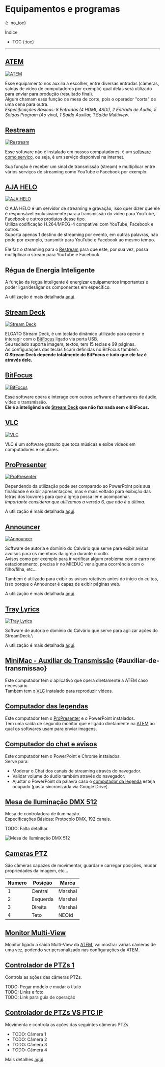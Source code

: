 # Equipamentos e programas
{: .no_toc}

Índice
* TOC
{:toc}
---

## [ATEM](https://www.blackmagicdesign.com/br/products/atemtelevisionstudio/techspecs/W-APS-08)
[![ATEM](atem.png "ATEM")](https://www.blackmagicdesign.com/br/products/atemtelevisionstudio/techspecs/W-APS-08)

Esse equipamento nos auxilia a escolher, entre diversas entradas (câmeras, saídas de vídeo de computadores por exemplo) qual delas será utilizado para enviar para produção (resultado final).\
Algum chamam essa função de mesa de corte, pois o operador "corta" de uma cena para outra.\
*Especificações Básicas: 8 Entradas (4 HDMI, 4SDI), 2 Entrada de Áudio, 5 Saídas Program (Ao vivo), 1 Saída Auxiliar, 1 Saída Multiview.*

## [Restream](https://restream.io/)
[![Restream](restream.png "Restream")](https://restream.io/)

Esse software não é instalado em nossos computadores, é um [software como serviço](https://pt.wikipedia.org/wiki/Software_como_servi%C3%A7o), ou seja, é um serviço disponível na internet.

Sua função é receber um sinal de transmissão (stream) e multiplicar entre vários serviços de streaming como YouTube e Facebook por exemplo.

## [AJA HELO](https://www.aja.com/products/helo)
[![AJA HELO](aja-helo.png "AJA HELO")](https://www.aja.com/products/helo)

O AJA HELO é um servidor de streaming e gravação, isso quer dizer que ele é responsável exclusivamente para a transmissão do vídeo para YouTube, Facebook e outros produtos desse tipo.\
Utiliza codificação H.264/MPEG-4 compatível com YouTube, Facebook e outros.\
Suporta apenas 1 destino de streaming por evento, em outras palavras, não pode por exemplo, transmitir para YouTube e Facebook ao mesmo tempo.

Ele faz o streaming para o [Restream](#restream) para que este, por sua vez, possa multiplicar o stream para YouTube e Facebook.

## Régua de Energia Inteligente
A função da ŕegua inteligente é energizar equipamentos importantes e poder ligar/desligar os componentes em específico.

A utilização é mais detalhada [aqui](regua-inteligente/).

## [Stream Deck](https://www.elgato.com/en/gaming/stream-deck)
[![Stream Deck](stream-deck.png "Stream Deck")](https://www.elgato.com/en/gaming/stream-deck)

ELGATO Stream Deck, é um teclado dinâmico utilizado para operar e interagir com o [BitFocus](#bitfocus) ligado via porta USB.\
Seu teclado suporta imagem, textos, tem 15 teclas e 99 páginas.\
As configurações das teclas ficam definidas no BitFocus também.\
**O Stream Deck depende totalmente do BitFocus e tudo que ele faz é através dele.**

## [BitFocus](https://bitfocus.io/companion/)
[![BitFocus](bitfocus.png "BitFocus")](https://bitfocus.io/companion/)

Esse software opera e interage com outros software e hardwares de áudio, vídeo e transmissão.\
**Ele é a inteligência do [Stream Deck](#stream-deck) que não faz nada sem o BitFocus.**

## [VLC](https://www.videolan.org/vlc/index.pt-BR.html)
[![VLC](vlc.png "VLC")](https://www.videolan.org/vlc/index.pt-BR.html)

VLC é um software gratuito que toca músicas e exibe vídeos em computadores e celulares.

## [ProPresenter](https://renewedvision.com/propresenter/pro6-tutorials/)
[![ProPresenter](propresenter.png "ProPresenter")](https://renewedvision.com/propresenter/pro6-tutorials/)

Dependendo da utilização pode ser comparado ao PowerPoint pois sua finalidade é exibir apresentações, mas é mais voltado para exibição das letras dos louvores para que a igreja possa ler e acompanhar.\
*Importante considerar que utilizamos a versão 6, que não é a última.*

A utilização é mais detalhada [aqui](propresenter/).

## [Announcer](#https://bitbucket.org/ibcalvario/ibcalvariotv/src/master/ibcalvariotv-announcer/)
[![Announcer](announcer.png "Announcer")](https://bitbucket.org/ibcalvario/ibcalvariotv/src/master/ibcalvariotv-announcer/)

Software de autoria e domínio do Calvário que serve para exibir avisos avulsos para os membros da igreja durante o culto.\
Avisos como por exemplo para ir verificar algum problema com o carro no estacionamento, precisa ir no MIEDUC ver alguma ocorrência com o filho/filha, etc...

Também é utilizado para exibir os avisos rotativos antes do início do cultos, isso porque o Announcer é capaz de exibir páginas web.

A utilização é mais detalhada [aqui](announcer/).

## [Tray Lyrics](#https://bitbucket.org/ibcalvario/ibcalvariotv/src/master/ibcalvariotv-tray-lyrics/)
[![Tray Lyrics](tray-lyrics.png "Tray Lyrics")](https://bitbucket.org/ibcalvario/ibcalvariotv/src/master/ibcalvariotv-announcer/)

Software de autoria e domínio do Calvário que serve para agilizar ações do StreamDeck.\

A utilização é mais detalhada [aqui](tray-lyrics/).

## [MiniMac - Auxiliar de Transmissão](#) {#auxiliar-de-transmissao}
Este computador tem o aplicativo que opera diretamente a ATEM caso necessário.\
Também tem o [VLC](#vlc) instalado para reproduzir vídeos.

## [Computador das legendas](#)
Este computador tem o [ProPresenter](#propresenter) e o PowerPoint instalados.\
Tem uma saída de segundo monitor que é ligado diretamente na [ATEM](#atem) ao qual os softwares usam para enviar imagens.

## [Computador do chat e avisos](#)
Este computador tem o PowerPoint e Chrome instalados.\
Serve para:
- Moderar o Chat dos canais de streaming através do navegador.
- Validar volume do áudio também através do navegador.
- Ajustar o PowerPoint da palavra caso o [computador da legenda](#computador-das-legendas) esteja ocupado (pasta sincronizada via Google Drive).

## [Mesa de Iluminação DMX 512](#)
Mesa de controladora de iluminação.\
Especificações Básicas: Protocolo DMX, 192 canais.

TODO: Falta detalhar.

![Mesa de Iluminação DMX 512](mesa-iluminacao-dmx-512.png)

## [Cameras PTZ](#)
São câmeras capazes de movimentar, guardar e carregar posições, mudar propriedades da imagem, etc...

| Numero | Posição  | Marca
|  ---   |   ---    |  ---
| 1      | Central  | Marshal
| 2      | Esquerda | Marshal
| 3      | Direita  | Marshal
| 4      | Teto     | NEOid

## [Monitor Multi-View](#)
Monitor ligado a saída Multi-View da [ATEM](#atem), vai mostrar várias câmeras de uma vez, podendo ser personalizado nas configurações da ATEM.

## [Controlador de PTZs 1](#)
Controla as ações das câmeras PTZs.

TODO: Pegar modelo e mudar o título\
TODO: Links e foto\
TODO: Link para guia de operação

## [Controlador de PTZs VS PTC IP](controlador-ptz-vs-ptc-ip)

Movimenta e controla as ações das seguintes câmeras PTZs.
- TODO: Câmera 1
- TODO: Câmera 2
- TODO: Câmera 3
- TODO: Câmera 4

Mais detalhes [aqui](controlador-ptz-vs-ptc-ip).
